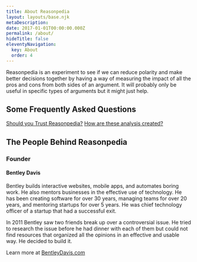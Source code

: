 ```yaml
---
title: About Reasonpedia
layout: layouts/base.njk
metaDescription:
date: 2017-01-01T00:00:00.000Z
permalink: /about/
hideTitle: false
eleventyNavigation:
  key: About
  order: 4
---
```


Reasonpedia is an experiment to see if we can reduce polarity and make better decisions together by having a way of measuring the impact of all the pros and cons from both sides of an argument. It will probably only be useful in specific types of arguments but it might just help.

## Some Frequently Asked Questions

[Should you Trust Reasonpedia?](/trust/)
[How are these analysis created?](/work/)

## The People Behind Reasonpedia

<div class="content-row">
  <div>
    <amp-img style="border-radius:1em;" alt="Bentley smiling leaning against a wall" src="/site/img/bentley.jpg" width="600" height="600" layout="responsive"></amp-img>
  </div>
  <div>

### Founder

#### Bentley Davis

Bentley builds interactive websites, mobile apps, and automates boring work. He also mentors businesses in the effective use of technology. He has been creating software for over 30 years, managing teams for over 20 years, and mentoring startups for over 5 years. He was chief technology officer of a startup that had a successful exit.

In 2011 Bentley saw two friends break up over a controversial issue. He tried to research the issue before he had dinner with each of them but could not find resources that organized all the opinions in an effective and usable way. He decided to build it.

Learn more at [BentleyDavis.com](https://BentleyDavis.com)

  </div>
</div>

